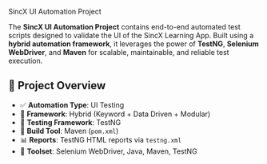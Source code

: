 SincX UI Automation Project

The **SincX UI Automation Project** contains end-to-end automated test scripts designed to validate the UI of the SincX Learning App. Built using a **hybrid automation framework**, it leverages the power of **TestNG**, **Selenium WebDriver**, and **Maven** for scalable, maintainable, and reliable test execution.

## 🚀 Project Overview

- ✅ **Automation Type**: UI Testing
- 🔧 **Framework**: Hybrid (Keyword + Data Driven + Modular)
- 🧪 **Testing Framework**: TestNG
- 📄 **Build Tool**: Maven (`pom.xml`)
- 📊 **Reports**: TestNG HTML reports via `testng.xml`
- 🧰 **Toolset**: Selenium WebDriver, Java, Maven, TestNG
